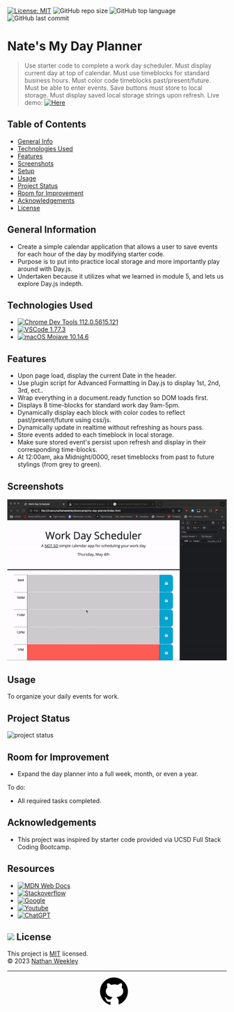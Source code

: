 [![License: MIT](https://custom-icon-badges.demolab.com/badge/license-MIT-yellowgreen.svg?logo=law)](https://opensource.org/licenses/MIT)
![GitHub repo size](https://custom-icon-badges.demolab.com/github/repo-size/Nweekley84/my-day-planner?logo=repo)
![GitHub top language](https://img.shields.io/github/languages/top/Nweekley84/my-day-planner?logo=javascript&logoColor=f5f5f5)
![GitHub last commit](https://custom-icon-badges.demolab.com/github/last-commit/Nweekley84/my-day-planner?logo=git-commit)
# Nate's My Day Planner
> Use starter code to complete a work day scheduler.
> Must display current day at top of calendar.
> Must use timeblocks for standard business hours.
> Must color code timeblocks past/present/future.
> Must be able to enter events.
> Save buttons must store to local storage.
> Must display saved local storage strings upon refresh.
> Live demo: [![Here](https://custom-icon-badges.demolab.com/badge/Here-blue?logo=link)](https://nweekley84.github.io/my-day-planner/)
<!--[_here_]().-->

## Table of Contents
* [General Info](#general-information)
* [Technologies Used](#technologies-used)
* [Features](#features)
* [Screenshots](#screenshots)
* [Setup](#setup)
* [Usage](#usage)
* [Project Status](#project-status)
* [Room for Improvement](#room-for-improvement)
* [Acknowledgements](#acknowledgements)
* [License](#license)


## General Information
- Create a simple calendar application that allows a user to save events for each hour of the day by modifying starter code.
- Purpose is to put into practice local storage and more importantly play around with Day.js.
- Undertaken because it utilizes what we learned in module 5, and lets us explore Day.js indepth.


## Technologies Used
- [![Chrome Dev Tools 112.0.5615.121](https://custom-icon-badges.demolab.com/badge/Chrome-112.0.5615.121-blue?logo=googlechrome)](https://developer.chrome.com/tags/new-in-devtools/) 
- [![VSCode 1.77.3](https://custom-icon-badges.demolab.com/badge/VSCode-1.77.3-blue?logo=visualstudiocode)](https://code.visualstudio.com/updates/v1_78)
- [![macOS Mojave 10.14.6](https://custom-icon-badges.demolab.com/badge/Mojave-10.14.6-blue?logo=macos)](https://support.apple.com/kb/DL2011?locale=en_US) 


## Features
- Upon page load, display the current Date in the header.
- Use plugin script for Advanced Formatting in Day.js to display 1st, 2nd, 3rd, ect..
- Wrap everything in a document.ready function so DOM loads first.
- Displays 8 time-blocks for standard work day 9am-5pm.
- Dynamically display each block with color codes to reflect past/present/future using css/js.
- Dynamically update in realtime without refreshing as hours pass.
- Store events added to each timeblock in local storage.
- Make sure stored event's persist upon refresh and display in their corresponding time-blocks.
- At 12:00am, aka Midnight/0000, reset timeblocks from past to future stylings (from grey to green).

## Screenshots
![Example screenshot 1](./assets/images/00ss.gif)

<!-- ## Setup -->

## Usage
To organize your daily events for work.

## Project Status
![project status](https://custom-icon-badges.demolab.com/badge/Completed-brightgreen?logo=check-circle-fill)

## Room for Improvement
- Expand the day planner into a full week, month, or even a year.

To do:
- All required tasks completed.

## Acknowledgements
- This project was inspired by starter code provided via UCSD Full Stack Coding Bootcamp.

## Resources
- [![MDN Web Docs](https://custom-icon-badges.demolab.com/badge/MDN&nbsp;Web&nbsp;Docs-grey?logo=mdnwebdocs&logoColor=blue)](https://developer.mozilla.org/en-US/)
- [![Stackoverflow](https://custom-icon-badges.demolab.com/badge/Stack&nbsp;Overflow-grey?logo=stackoverflow&logoColor=orange)](https://stackoverflow.com/)
- [![Google](https://custom-icon-badges.demolab.com/badge/Google-grey?logo=google&logoColor=green)](https://www.google.com/)
- [![Youtube](https://custom-icon-badges.demolab.com/badge/Youtube-grey?logo=youtube&logoColor=red)](https://www.google.com/)
- [![ChatGPT](https://custom-icon-badges.demolab.com/badge/ChatGPT-grey?logo=openai&logoColor=pink)](https://openai.com/blog/chatgpt)

## <img src="https://icon-library.com/images/license-icon/license-icon-17.jpg" width="28"> License
This project is [MIT](https://opensource.org/licenses/MIT) licensed. <br>© 2023 [Nathan Weekley](mailto:nweekley27@gmail.com) 

---
<div align="center">

[![github](./assets/images/githubcat.svg)](https://github.com/Nweekley84) 
</div>